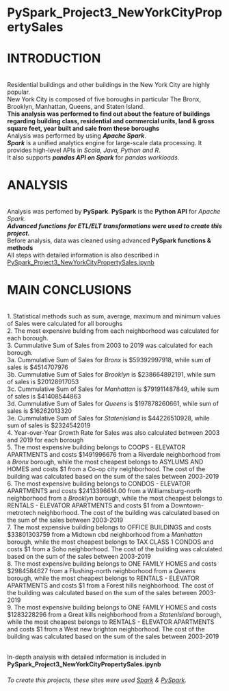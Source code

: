 # PySpark_Project3_NewYorkCityPropertySales
# INTRODUCTION 
<br>Residential buildings and other buildings in the New York City are highly popular.
<br>New York City is composed of five boroughs in particular  The Bronx, Brooklyn, Manhattan, Queens, and Staten Island.
<br> **This analysis was performed to find out about the feature of buildings regarding building class, residential and commercial units, land & gross square feet, year built and sale from these boroughs**
<br>Analysis was  performed by using ***Apache Spark***.
<br>***Spark*** is a unified analytics engine for large-scale data processing. It provides high-level APIs in _Scala, Java, Python and R_.
<br>It also supports ***pandas API on Spark*** for _pandas workloads_.
# ANALYSIS
<br>Analysis was perfomed by **PySpark**. **PySpark** is the **Python API** for _Apache Spark_. 
<br>***Advanced functions for ETL/ELT transformations were used to create this project.***
<br>Before analysis, data was cleaned using advanced **PySpark functions & methods**
<br>All steps with detailed information is also described in [PySpark_Project3_NewYorkCityPropertySales.ipynb](https://github.com/Longwinter93/PySpark_Projects/blob/main/PySpark_Project3_NewYorkCityPropertySales/PySpark_Project3_NewYorkCityPropertySales.ipynb)

# MAIN CONCLUSIONS

<br>1. Statistical methods such as sum, average, maximum and minimum values of Sales were calculated for all boroughs
<br>2. The most expensive bulding from each neighborhood was calculated for each borough.
<br>3. Cummulative Sum of Sales from 2003 to 2019 was calculated for each borough. 
<br>3a. Cummulative Sum of Sales for _Bronx_ is $59392997918, while sum of sales is $4514707976
<br>3b. Cummulative Sum of Sales for _Brooklyn_ is $238664892191, while sum of sales is $20128917053
<br>3c. Cummulative Sum of Sales for _Manhattan_ is $791911487849, while sum of sales is $41408544863
<br>3d. Cummulative Sum of Sales for _Queens_  is $197878260661, while sum of sales is $16262013320
<br>3e. Cummulative Sum of Sales for _StatenIsland_  is $44226510928, while sum of sales is $2324542019
<br>4. Year-over-Year Growth Rate for Sales was also calculated between 2003 and 2019 for each borough
<br>5. The most expensive building belongs to COOPS - ELEVATOR APARTMENTS and costs $1491996676 from a Riverdale neighborhood from a _Bronx_ borough, while the most cheapest belongs to ASYLUMS AND HOMES and costs $1 from a Co-op city neighborhood. The cost of the building was calculated based on the sum of the sales between 2003-2019
<br>6. The most expensive building belongs to CONDOS - ELEVATOR APARTMENTS and costs $2413396614.00 from a Williamsburg-north neighborhood from a _Brooklyn_ borough, while the most cheapest belongs to RENTALS - ELEVATOR APARTMENTS and costs $1 from a Downtown-metrotech neighborhood. The cost of the building was calculated based on the sum of the sales between 2003-2019
<br>7. The most expensive building belongs to OFFICE BUILDINGS  and costs $33801303759 from a Midtown cbd neighborhood from a _Manhattan_ borough, while the most cheapest belongs to TAX CLASS 1 CONDOS and costs $1 from a Soho neighborhood. The cost of the building was calculated based on the sum of the sales between 2003-2019
<br>8. The most expensive building belongs to ONE FAMILY HOMES  and costs $2984584627 from a Flushing-north neighborhood from a _Queens_  borough, while the most cheapest belongs to RENTALS - ELEVATOR APARTMENTS and costs $1 from a Forest hills  neighborhood. The cost of the building was calculated based on the sum of the sales between 2003-2019
<br>9. The most expensive building belongs to ONE FAMILY HOMES  and costs $1283228296 from a Great kills  neighborhood from a _StatenIsland_  borough, while the most cheapest belongs to RENTALS - ELEVATOR APARTMENTS and costs $1 from a West new brighton  neighborhood. The cost of the building was calculated based on the sum of the sales between 2003-2019

<br>In-depth analysis with detailed information is included in **PySpark_Project3_NewYorkCityPropertySales.ipynb**





###### To create this projects, these sites were used [Spark](https://github.com/apache/spark) & [PySpark](https://spark.apache.org/docs/latest/api/python/).
